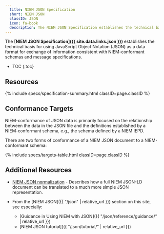 ```yaml
---
  title: NIEM JSON Specification
  short: NIEM JSON
  classID: JSON
  icon: fa-book
  description: The NIEM JSON Specification establishes the technical basis for using JavaScript Object Notation (JSON) as a data format for exchange of information consistent with NIEM-conformant schemas and message specifications.
---
```


The **[NIEM JSON Specification]({{ site.data.links.json }})**  establishes the technical basis for using JavaScript Object Notation (JSON) as a data format for exchange of information consistent with NIEM-conformant schemas and message specifications.

- TOC
{:toc}

## Resources

{% include specs/specification-summary.html classID=page.classID %}

## Conformance Targets

NIEM-conformance of JSON data is primarily focused on the relationship between the data in the JSON file and the definitions established by a NIEM-conformant schema, e.g., the schema defined by a NIEM IEPD.

There are two forms of conformance of a NIEM JSON document to a NIEM-conformant schema:

{% include specs/targets-table.html classID=page.classID %}

## Additional Resources

- [NIEM JSON normalization](https://github.com/NIEM/NIEM-JSON-Spec/wiki/NIEM-JSON-normalization) - Describes how a full NIEM JSON-LD document can be translated to a much more simple JSON representation.

- From the [NIEM JSON]({{ "/json" | relative_url }}) section on this site, see especially:

  - [Guidance in Using NIEM with JSON]({{ "/json/reference/guidance/" | relative_url }})
  - [NIEM JSON tutorial]({{ "/json/tutorial/" | relative_url }})
